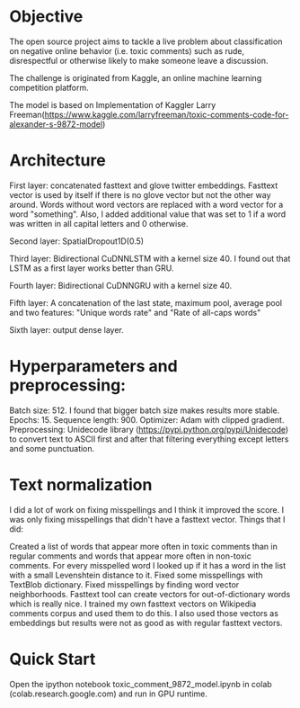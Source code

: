 ﻿# Objective
The open source project aims to tackle a live problem about classification on negative online behavior (i.e. toxic comments) such as rude, disrespectful or otherwise likely to make someone leave a discussion.

The challenge is originated from Kaggle, an online machine learning competition platform.

The model is based on Implementation of Kaggler Larry Freeman(https://www.kaggle.com/larryfreeman/toxic-comments-code-for-alexander-s-9872-model)

# Architecture
First layer: concatenated fasttext and glove twitter embeddings. Fasttext vector is used by itself if there is no glove vector but not the other way around. Words without word vectors are replaced with a word vector for a word "something". Also, I added additional value that was set to 1 if a word was written in all capital letters and 0 otherwise.

Second layer: SpatialDropout1D(0.5)

Third layer: Bidirectional CuDNNLSTM with a kernel size 40. I found out that LSTM as a first layer works better than GRU.

Fourth layer: Bidirectional CuDNNGRU with a kernel size 40.

Fifth layer: A concatenation of the last state, maximum pool, average pool and two features: "Unique words rate" and "Rate of all-caps words"

Sixth layer: output dense layer.

# Hyperparameters and preprocessing:
Batch size: 512. I found that bigger batch size makes results more stable.
Epochs: 15.
Sequence length: 900.
Optimizer: Adam with clipped gradient.
Preprocessing: Unidecode library (https://pypi.python.org/pypi/Unidecode) to convert text to ASCII first and after that filtering everything except letters and some punctuation.
# Text normalization
I did a lot of work on fixing misspellings and I think it improved the score. I was only fixing misspellings that didn't have a fasttext vector. Things that I did:

Created a list of words that appear more often in toxic comments than in regular comments and words that appear more often in non-toxic comments. For every misspelled word I looked up if it has a word in the list with a small Levenshtein distance to it.
Fixed some misspellings with TextBlob dictionary.
Fixed misspellings by finding word vector neighborhoods. Fasttext tool can create vectors for out-of-dictionary words which is really nice. I trained my own fasttext vectors on Wikipedia comments corpus and used them to do this. I also used those vectors as embeddings but results were not as good as with regular fasttext vectors.

# Quick Start
Open the ipython notebook toxic_comment_9872_model.ipynb in colab (colab.research.google.com) and run in GPU runtime.

